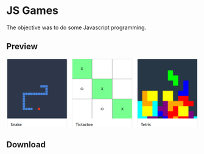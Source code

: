 # JS Games
The objective was to do some Javascript programming.

## Preview
![alt text](https://github.com/jlpalaciosb/js-games/blob/master/screenshot.png?raw=true)

## Download

